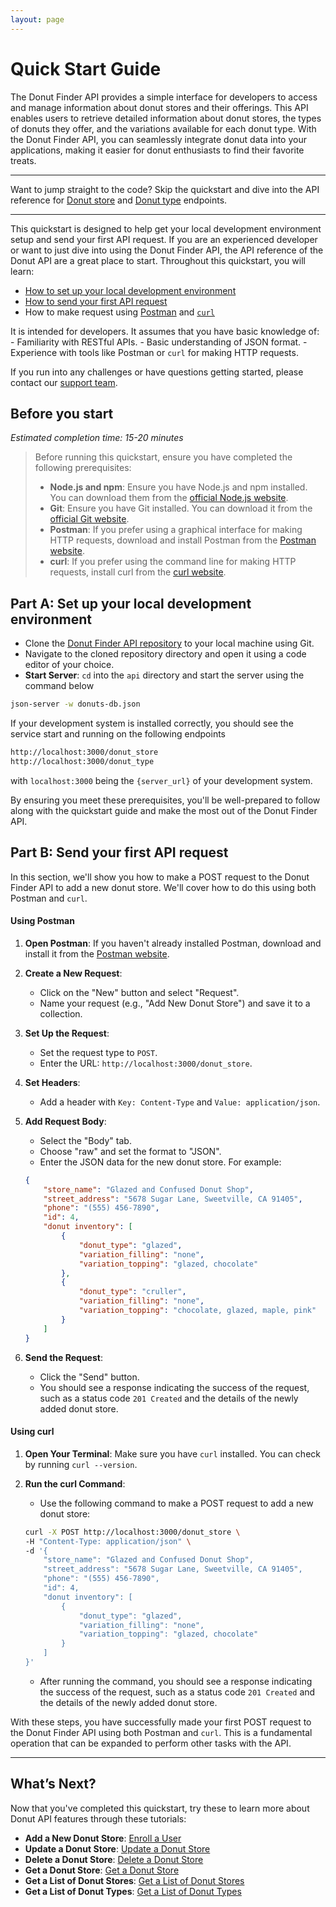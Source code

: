 ```yaml
---
layout: page
---
```


# Quick Start Guide

The Donut Finder API provides a simple interface for developers to access and manage information about donut stores and their offerings. This API enables users to retrieve detailed information about donut stores, the types of donuts they offer, and the variations available for each donut type. With the Donut Finder API, you can seamlessly integrate donut data into your applications, making it easier for donut enthusiasts to find their favorite treats.

---

Want to jump straight to the code?
Skip the quickstart and dive into the API reference for [Donut store](donut-store/index.md) and [Donut type](donut-type/index.md) endpoints.

---

This quickstart is designed to help get your local development environment setup and send your first API request. If you are an experienced developer or want to just dive into using the Donut Finder API, the API reference of the Donut API are a great place to start. Throughout this quickstart, you will learn:

* [How to set up your local development environment](#part-a-set-up-your-local-development-environment)
* [How to send your first API request](#part-b-send-your-first-api-request)
* How to make request using [Postman](#using-postman) and [ `curl` ](#using-curl)

It is intended for developers. It assumes that you have basic knowledge of: 
    - Familiarity with RESTful APIs.
    - Basic understanding of JSON format.
    - Experience with tools like Postman or `curl` for making HTTP requests.

If you run into any challenges or have questions getting started, please contact our [support team](https://donut.com/support).

## Before you start

*Estimated completion time: 15-20 minutes*

> Before running this quickstart, ensure you have completed the following prerequisites:
>
>    - **Node.js and npm**: Ensure you have Node.js and npm installed. You can download them from the [official Node.js website](https://nodejs.org/).
>    - **Git**: Ensure you have Git installed. You can download it from the [official Git website](https://git-scm.com/).
>    - **Postman**: If you prefer using a graphical interface for making HTTP requests, download and install Postman from the [Postman website](https://www.postman.com/downloads/).
>    - **curl**: If you prefer using the command line for making HTTP requests, install curl from the [curl website](https://curl.se/).


## Part A: Set up your local development environment

- Clone the [Donut Finder API repository](https://github.com/Aviatorscode2/Donut-Finder) to your local machine using Git.
- Navigate to the cloned repository directory and open it using a code editor of your choice.
- **Start Server**: `cd` into the `api` directory and start the server using the command below
    
```bash
json-server -w donuts-db.json
```

If your development system is installed correctly, you should see the service start and running on the following endpoints
    
```bash
http://localhost:3000/donut_store
http://localhost:3000/donut_type
```
with `localhost:3000` being the `{server_url}` of your development system.

By ensuring you meet these prerequisites, you'll be well-prepared to follow along with the quickstart guide and make the most out of the Donut Finder API.

## Part B: Send your first API request

In this section, we'll show you how to make a POST request to the Donut Finder API to add a new donut store. We'll cover how to do this using both Postman and `curl`.

#### Using Postman

1. **Open Postman**: If you haven't already installed Postman, download and install it from the [Postman website](https://www.postman.com/downloads/).

2. **Create a New Request**:
    - Click on the "New" button and select "Request".
    - Name your request (e.g., "Add New Donut Store") and save it to a collection.

3. **Set Up the Request**:
    - Set the request type to `POST`.
    - Enter the URL: `http://localhost:3000/donut_store`.

4. **Set Headers**:
    - Add a header with `Key: Content-Type` and `Value: application/json`.

5. **Add Request Body**:
    - Select the "Body" tab.
    - Choose "raw" and set the format to "JSON".
    - Enter the JSON data for the new donut store. For example:

    ```json
    {
        "store_name": "Glazed and Confused Donut Shop",
        "street_address": "5678 Sugar Lane, Sweetville, CA 91405",
        "phone": "(555) 456-7890",
        "id": 4,
        "donut inventory": [
            {
                "donut_type": "glazed",
                "variation_filling": "none",
                "variation_topping": "glazed, chocolate"
            },
            {
                "donut_type": "cruller",
                "variation_filling": "none",
                "variation_topping": "chocolate, glazed, maple, pink"
            }
        ]
    }
    ```

6. **Send the Request**:
    - Click the "Send" button.
    - You should see a response indicating the success of the request, such as a status code `201 Created` and the details of the newly added donut store.

#### Using curl

1. **Open Your Terminal**: Make sure you have `curl` installed. You can check by running `curl --version`.

2. **Run the curl Command**:
    - Use the following command to make a POST request to add a new donut store:

    ```bash
    curl -X POST http://localhost:3000/donut_store \
    -H "Content-Type: application/json" \
    -d '{
        "store_name": "Glazed and Confused Donut Shop",
        "street_address": "5678 Sugar Lane, Sweetville, CA 91405",
        "phone": "(555) 456-7890",
        "id": 4,
        "donut inventory": [
            {
                "donut_type": "glazed",
                "variation_filling": "none",
                "variation_topping": "glazed, chocolate"
            }
        ]
    }'
    ```

    - After running the command, you should see a response indicating the success of the request, such as a status code `201 Created` and the details of the newly added donut store.

With these steps, you have successfully made your first POST request to the Donut Finder API using both Postman and `curl`. This is a fundamental operation that can be expanded to perform other tasks with the API.

---

## What’s Next?

Now that you've completed this quickstart, try these to learn more about Donut API features through these tutorials:

- **Add a New Donut Store**: [Enroll a User](../tutorials/donut-store/add-new-store.md)
- **Update a Donut Store**: [Update a Donut Store](../tutorials/donut-store/update-a-store.md)
- **Delete a Donut Store**: [Delete a Donut Store](../tutorials/donut-store/delete-store.md)
- **Get a Donut Store**: [Get a Donut Store](../tutorials/get-a-donut-store.md)
- **Get a List of Donut Stores**: [Get a List of Donut Stores](../tutorials/donut-store/get-a-list-of-donut-stores.md)
- **Get a List of Donut Types**: [Get a List of Donut Types](../tutorials/donut-type/get-a-list-of-donut-types.md)